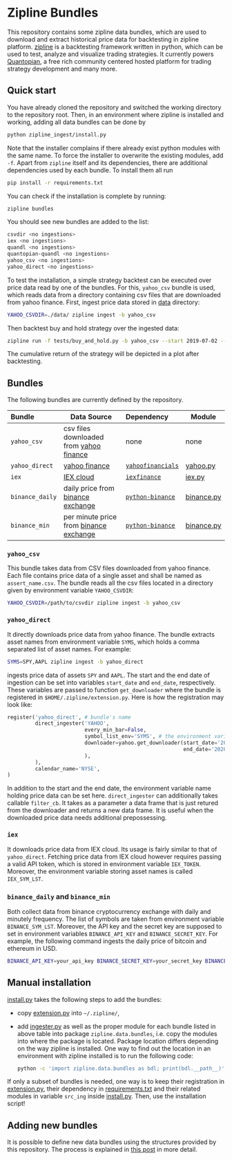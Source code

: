 Zipline Bundles
===============

This repository contains some zipline data bundles, which are used to
download and extract historical price data for backtesting in zipline
platform. [zipline](https://www.zipline.io/) is a backtesting
framework written in python, which can be used to test, analyze and
visualize trading strategies. It currently powers
[Quantopian](https://www.quantopian.com/), a free rich community
centered hosted platform for trading strategy development and many
more.

## Quick start

You have already cloned the repository and switched the working
directory to the repository root. Then, in an environment where
zipline is installed and working, adding all data bundles can be done
by

```sh
python zipline_ingest/install.py
```

Note that the installer complains if there already exist python
modules with the same name. To force the installer to overwrite the
existing modules, add `-f`. Apart from `zipline` itself and its
dependencies, there are additional dependencies used by each
bundle. To install them all run

```sh
pip install -r requirements.txt
```

You can check if the installation is complete by running:
```sh
zipline bundles
```

You should see new bundles are added to the list:

```bash
csvdir <no ingestions>
iex <no ingestions>
quandl <no ingestions>
quantopian-quandl <no ingestions>
yahoo_csv <no ingestions>
yahoo_direct <no ingestions>
```

To test the installation, a simple strategy backtest can be executed
over price data read by one of the bundles. For this, `yahoo_csv`
bundle is used, which reads data from a directory containing csv files
that are downloaded from yahoo finance. First, ingest price data
stored in [data](data) directory:

```bash
YAHOO_CSVDIR=./data/ zipline ingest -b yahoo_csv
```

Then backtest buy and hold strategy over the ingested data:

```bash
zipline run -f tests/buy_and_hold.py -b yahoo_csv --start 2019-07-02 --end 2020-07-02
```

The cumulative return of the strategy will be depicted in a plot after
backtesting.

## Bundles

The following bundles are currently defined by the repository.

| Bundle        | Data Source                                                    | Dependency | Module  |
| :-----        | ----------                                                     | :----------| ------- |
| `yahoo_csv`   | csv files downloaded from [yahoo finance](https://finance.yahoo.com) | none | none    |
| `yahoo_direct`| [yahoo finance](https://finance.yahoo.com) | [`yahoofinancials`](https://pypi.org/project/yahoofinancials/) | [yahoo.py](lib/yahoo.py) |
| `iex`       |  [IEX cloud](https://iexcloud.io) | [`iexfinance`](https://pypi.org/project/iexfinance/) | [iex.py](lib/iex.py) |
| `binance_daily` | daily price from [binance exchange](https://www.binance.com) | [`python-binance`](https://python-binance.readthedocs.io) | [binance.py](lib/binance.py) |
| `binance_min` | per minute price from [binance exchange](https://www.binance.com) | [`python-binance`](https://python-binance.readthedocs.io) | [binance.py](lib/binance.py) |

### `yahoo_csv`

This bundle takes data from CSV files downloaded from yahoo
finance. Each file contains price data of a single asset and shall be
named as `assert_name.csv`. The bundle reads all the csv files located
in a directory given by environment variable `YAHOO_CSVDIR`:

```bash
YAHOO_CSVDIR=/path/to/csvdir zipline ingest -b yahoo_csv
```
### `yahoo_direct`

It directly downloads price data from yahoo finance. The bundle
extracts asset names from environment variable `SYMS`, which
holds a comma separated list of asset names. For example:

```bash
SYMS=SPY,AAPL zipline ingest -b yahoo_direct
```

ingests price data of assets `SPY` and `AAPL`. The start and the end
date of ingestion can be set into variables `start_date` and
`end_date`, respectively. These variables are passed to function
`get_downloader` where the bundle is registered in
`$HOME/.zipline/extension.py`. Here is how the registration may look
like:

```python
register('yahoo_direct', # bundle's name
         direct_ingester('YAHOO',
                         every_min_bar=False,
                         symbol_list_env='SYMS', # the environment variable holding the comma separated list of assert names
                         downloader=yahoo.get_downloader(start_date='2010-01-01',
                                                         end_date='2020-01-01'
                         ),
         ),
         calendar_name='NYSE',
)
```

In addition to the start and the end date, the environment variable
name holding price data can be set here. `direct_ingester` can
additionally takes callable `filter_cb`. It takes as a parameter a
data frame that is just retured from the downloader and returns a new
data frame. It is useful when the downloaded price data needs
additional prepossessing.

### `iex`

It downloads price data from IEX cloud. Its usage is fairly similar to
that of `yahoo_direct`. Fetching price data from IEX cloud however
requires passing a valid API token, which is stored in environment
variable `IEX_TOKEN`. Moreover, the environment variable storing asset
names is called `IEX_SYM_LST`.

### `binance_daily` and `binance_min`

Both collect data from binance cryptocurrency exchange with daily and
minutely frequency. The list of symbols are taken from environment
variable `BINANCE_SYM_LST`. Moreover, the API key and the secret key
are supposed to set in environment variables `BINANCE_API_KEY` and
`BINANCE_SECRET_KEY`. For example, the following command ingests the
daily price of bitcoin and ethereum in USD.

```bash
BINANCE_API_KEY=your_api_key BINANCE_SECRET_KEY=your_secret_key BINANCE_SYM_LST=BTCUSDT,ETHUSDT zipline ingest -b binance_daily
```

## Manual installation
[install.py](install.py) takes the following steps to add the bundles:

* copy [extension.py](lib/extension.py) into `~/.zipline/`,

* add [ingester.py](lib/ingester.py) as well as the proper module for
  each bundle listed in above table into package
  `zipline.data.bundles`, i.e. copy the modules into where the package
  is located. Package location differs depending on the way zipline is
  installed. One way to find out the location in an environment with
  zipline installed is to run the following code:
  
  ```bash
  python -c 'import zipline.data.bundles as bdl; print(bdl.__path__)'
  ```

If only a subset of bundles is needed, one way is to keep their
registration in [extension.py](lib/extension.py), their dependency in
[requirements.txt](requirements.txt) and their related modules in
variable `src_ing` inside [install.py](install.py). Then, use the
installation script!

## Adding new bundles

It is possible to define new data bundles using the structures
provided by this repository. The process is explained in [this
post](https://hhatefi.github.io/posts/zipline_bundles/) in more
detail.